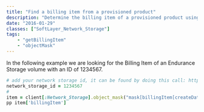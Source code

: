 ```yaml
---
title: "Find a billing item from a provisioned product"
description: "Determine the billing item of a provisioned product using getBillingItem"
date: "2016-01-29"
classes: ["SoftLayer_Network_Storage"]
tags:
    - "getBillingItem"
    - "objectMask"
---
```


In the following example we are looking for the Billing Item of an Endurance Storage volume with an ID of 1234567.

```ruby
# add your network storage id, it can be found by doing this call: http://sldn.softlayer.com/reference/services/SoftLayer_Account/getNasNetworkStorage
network_storage_id = 1234567
#
item = client[:Network_Storage].object_mask("mask[billingItem[createDate,hoursUsed,hourlyRecurringFee,currentHourlyCharge]]").object_with_id(network_storage_id).getObject
pp item['billingItem']
```
